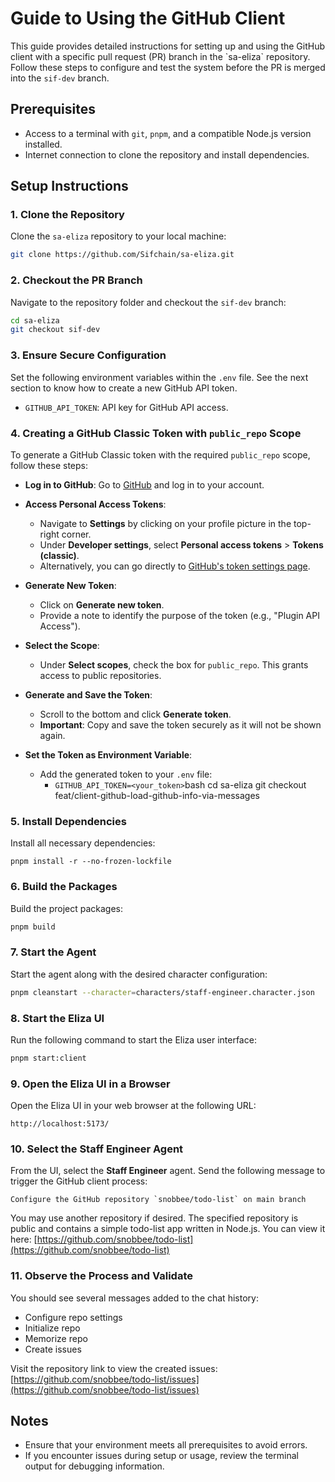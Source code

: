 # Guide to Using the GitHub Client

This guide provides detailed instructions for setting up and using the GitHub client with a specific pull request (PR) branch in the \`sa-eliza\` repository. Follow these steps to configure and test the system before the PR is merged into the `sif-dev` branch.

## Prerequisites

- Access to a terminal with `git`, `pnpm`, and a compatible Node.js version installed.
- Internet connection to clone the repository and install dependencies.

## Setup Instructions

### 1. Clone the Repository

Clone the `sa-eliza` repository to your local machine:

```bash
git clone https://github.com/Sifchain/sa-eliza.git
```

### 2. Checkout the PR Branch

Navigate to the repository folder and checkout the `sif-dev` branch:

```bash
cd sa-eliza
git checkout sif-dev
```

### 3. Ensure Secure Configuration

Set the following environment variables within the `.env` file. See the next section to know how to create a new GitHub API token.

- `GITHUB_API_TOKEN`: API key for GitHub API access.

### 4. Creating a GitHub Classic Token with `public_repo` Scope

To generate a GitHub Classic token with the required `public_repo` scope, follow these steps:

- **Log in to GitHub**: Go to [GitHub](https://github.com/) and log in to your account.

- **Access Personal Access Tokens**:

  - Navigate to **Settings** by clicking on your profile picture in the top-right corner.
  - Under **Developer settings**, select **Personal access tokens** > **Tokens (classic)**.
  - Alternatively, you can go directly to [GitHub's token settings page](https://github.com/settings/tokens).

- **Generate New Token**:

  - Click on **Generate new token**.
  - Provide a note to identify the purpose of the token (e.g., "Plugin API Access").

- **Select the Scope**:

  - Under **Select scopes**, check the box for `public_repo`. This grants access to public repositories.

- **Generate and Save the Token**:

  - Scroll to the bottom and click **Generate token**.
  - **Important**: Copy and save the token securely as it will not be shown again.

- **Set the Token as Environment Variable**:

  - Add the generated token to your `.env` file:
    - `GITHUB_API_TOKEN=<your_token>`bash
      cd sa-eliza
      git checkout feat/client-github-load-github-info-via-messages

### 5. Install Dependencies

Install all necessary dependencies:

```
pnpm install -r --no-frozen-lockfile
```

### 6. Build the Packages

Build the project packages:

```bash
pnpm build
```

### 7. Start the Agent

Start the agent along with the desired character configuration:

```bash
pnpm cleanstart --character=characters/staff-engineer.character.json
```

### 8. Start the Eliza UI

Run the following command to start the Eliza user interface:

```bash
pnpm start:client
```

### 9. Open the Eliza UI in a Browser

Open the Eliza UI in your web browser at the following URL:

```
http://localhost:5173/
```

### 10. Select the Staff Engineer Agent

From the UI, select the **Staff Engineer** agent. Send the following message to trigger the GitHub client process:

```
Configure the GitHub repository `snobbee/todo-list` on main branch
```

You may use another repository if desired. The specified repository is public and contains a simple todo-list app written in Node.js. You can view it here:
[https://github.com/snobbee/todo-list](https://github.com/snobbee/todo-list)

### 11. Observe the Process and Validate

You should see several messages added to the chat history:

- Configure repo settings
- Initialize repo
- Memorize repo
- Create issues

Visit the repository link to view the created issues:
[https://github.com/snobbee/todo-list/issues](https://github.com/snobbee/todo-list/issues)

## Notes

- Ensure that your environment meets all prerequisites to avoid errors.
- If you encounter issues during setup or usage, review the terminal output for debugging information.

